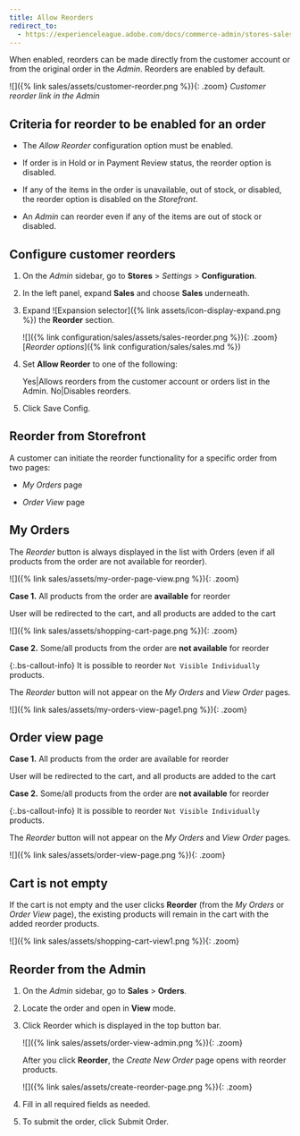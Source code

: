 ```yaml
---
title: Allow Reorders
redirect_to:
  - https://experienceleague.adobe.com/docs/commerce-admin/stores-sales/shopper-tools/reorders-allow.html
---
```


When enabled, reorders can be made directly from the customer account or from the original order in the _Admin_. Reorders are enabled by default.

![]({% link sales/assets/customer-reorder.png %}){: .zoom}
_Customer reorder link in the Admin_

## Criteria for reorder to be enabled for an order

- The _Allow Reorder_ configuration option must be enabled.

- If order is in Hold or in Payment Review status, the reorder option is disabled.

- If any of the items in the order is unavailable, out of stock, or disabled, the reorder option is disabled on the _Storefront_.

- An _Admin_ can reorder even if any of the items are out of stock or disabled.

## Configure customer reorders

1. On the _Admin_ sidebar, go to **Stores** > _Settings_ > **Configuration**.

1. In the left panel, expand **Sales** and choose **Sales** underneath.

1. Expand ![Expansion selector]({% link assets/icon-display-expand.png %}) the **Reorder** section.

   ![]({% link configuration/sales/assets/sales-reorder.png %}){: .zoom}
   [_Reorder options_]({% link configuration/sales/sales.md %})

1. Set **Allow Reorder** to one of the following:

   Yes|Allows reorders from the customer account or orders list in the Admin.
   No|Disables reorders.

1. Click <span class="btn">Save Config</span>.

## Reorder from Storefront

A customer can initiate the reorder functionality for a specific order from two pages:

- _My Orders_ page

- _Order View_ page

## My Orders

The _Reorder_ button is always displayed in the list with Orders (even if all products from the order are not available for reorder).

![]({% link sales/assets/my-order-page-view.png %}){: .zoom}

**Case 1.** All products from the order are **available** for reorder

User will be redirected to the cart, and all products are added to the cart

![]({% link sales/assets/shopping-cart-page.png %}){: .zoom}

**Case 2.** Some/all products from the order are **not available** for reorder

{:.bs-callout-info}
It is possible to reorder `Not Visible Individually` products.

The _Reorder_ button will not appear on the _My Orders_ and _View Order_ pages.

![]({% link sales/assets/my-orders-view-page1.png %}){: .zoom}

## Order view page

**Case 1.** All products from the order are available for reorder

User will be redirected to the cart, and all products are added to the cart

**Case 2.** Some/all products from the order are **not available** for reorder

{:.bs-callout-info}
It is possible to reorder `Not Visible Individually` products.

The _Reorder_ button will not appear on the _My Orders_ and _View Order_ pages.

![]({% link sales/assets/order-view-page.png %}){: .zoom}

## Cart is not empty

If the cart is not empty and the user  clicks **Reorder** (from the _My Orders_  or _Order View_ page), the existing products will remain in the cart with the added reorder products.

![]({% link sales/assets/shopping-cart-view1.png %}){: .zoom}

## Reorder from the Admin

1. On the _Admin_ sidebar, go to **Sales** > **Orders**.

1. Locate the order and open in **View** mode.

1. Click <span class="btn">Reorder</span> which is displayed in the top button bar.

   ![]({% link sales/assets/order-view-admin.png %}){: .zoom}

   After you click **Reorder**, the _Create New Order_ page opens with reorder products.

   ![]({% link sales/assets/create-reorder-page.png %}){: .zoom}

1. Fill in all required fields as needed.

1. To submit the order, click <span class="btn">Submit Order</span>.
